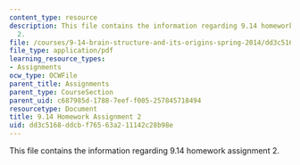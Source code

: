 ```yaml
---
content_type: resource
description: This file contains the information regarding 9.14 homework assignment
  2.
file: /courses/9-14-brain-structure-and-its-origins-spring-2014/dd3c5168ddcbf76563a211142c28b98e_MIT9_14S14_Homework2.pdf
file_type: application/pdf
learning_resource_types:
- Assignments
ocw_type: OCWFile
parent_title: Assignments
parent_type: CourseSection
parent_uid: c687985d-1788-7eef-f005-257845718494
resourcetype: Document
title: 9.14 Homework Assignment 2
uid: dd3c5168-ddcb-f765-63a2-11142c28b98e
---
```

This file contains the information regarding 9.14 homework assignment 2.

